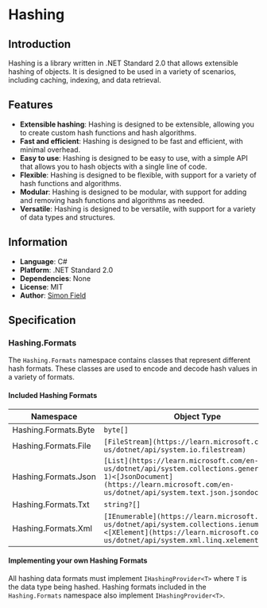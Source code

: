 # Hashing

## Introduction

Hashing is a library written in .NET Standard 2.0 that allows extensible hashing of objects. It is designed to be used in a variety of scenarios, including caching, indexing, and data retrieval.

## Features

- **Extensible hashing**: Hashing is designed to be extensible, allowing you to create custom hash functions and hash algorithms.
- **Fast and efficient**: Hashing is designed to be fast and efficient, with minimal overhead.
- **Easy to use**: Hashing is designed to be easy to use, with a simple API that allows you to hash objects with a single line of code.
- **Flexible**: Hashing is designed to be flexible, with support for a variety of hash functions and algorithms.
- **Modular**: Hashing is designed to be modular, with support for adding and removing hash functions and algorithms as needed.
- **Versatile**: Hashing is designed to be versatile, with support for a variety of data types and structures.

## Information

- **Language**: C#
- **Platform**: .NET Standard 2.0
- **Dependencies**: None
- **License**: MIT
- **Author**: [Simon Field](https://github.com/simon-techkid)

## Specification

### Hashing.Formats

The `Hashing.Formats` namespace contains classes that represent different hash formats. These classes are used to encode and decode hash values in a variety of formats. 

#### Included Hashing Formats

| Namespace | Object Type | 
|--|--|
| Hashing.Formats.Byte | `byte[]` |
| Hashing.Formats.File | `[FileStream](https://learn.microsoft.com/en-us/dotnet/api/system.io.filestream)` |
| Hashing.Formats.Json | `[List](https://learn.microsoft.com/en-us/dotnet/api/system.collections.generic.list-1)<[JsonDocument](https://learn.microsoft.com/en-us/dotnet/api/system.text.json.jsondocument)>` |
| Hashing.Formats.Txt  | `string?[]` |
| Hashing.Formats.Xml  | `[IEnumerable](https://learn.microsoft.com/en-us/dotnet/api/system.collections.ienumerable)<[XElement](https://learn.microsoft.com/en-us/dotnet/api/system.xml.linq.xelement)>` |

#### Implementing your own Hashing Formats

All hashing data formats must implement `IHashingProvider<T>` where `T` is the data type being hashed. Hashing formats included in the `Hashing.Formats` namespace also implement `IHashingProvider<T>`.

